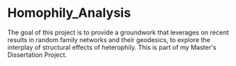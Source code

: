 # Homophily_Analysis
The goal of this project is to provide a groundwork that leverages on recent results in random family networks and their geodesics, to explore the interplay of structural effects of heterophily. This is part of my Master's Dissertation Project.
